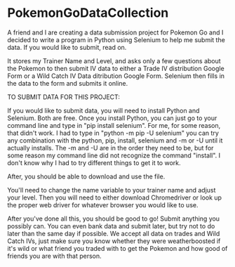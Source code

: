 # PokemonGoDataCollection
A friend and I are creating a data submission project for Pokemon Go and I decided to write a program in Python using Selenium to help me submit the data. If you would like to submit, read on.

It stores my Trainer Name and Level, and asks only a few questions about the Pokemon to then submit IV data to either a Trade IV distribution Google Form or a Wild Catch IV Data ditribution Google Form. Selenium then fills in the data to the form and submits it online.


TO SUBMIT DATA FOR THIS PROJECT:

If you would like to submit data, you will need to install Python and Selenium. Both are free. Once you install Python, you can just go to your command line and type in "pip install selenium". For me, for some reason, that didn't work. I had to type in "python -m pip -U selenium" you can try any combination with the python, pip, install, selenium and -m or -U until it actually installs. The -m and -U are in the order they need to be, but for some reason my command line did not recognize the command "install". I don't know why I had to try different things to get it to work. 

After, you should be able to download and use the file. 

You'll need to change the name variable to your trainer name and adjust your level. Then you will need to either download Chromedriver or look up the proper web driver for whatever browser you would like to use.

After you've done all this, you should be good to go! Submit anything you possibly can. You can even bank data and submit later, but try not to do later than the same day if possible. We accept all data on trades and Wild Catch IVs, just make sure you know whether they were weatherboosted if it's wild or what friend you traded with to get the Pokemon and how good of friends you are with that person.
